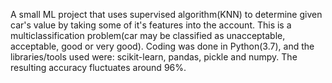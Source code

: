 A small ML project that uses supervised algorithm(KNN) to determine given car's value by taking some of it's features into the account. This is a multiclassification problem(car may be classified as unacceptable, acceptable, good or very good). 
Coding was done in Python(3.7), and the libraries/tools used were: scikit-learn, pandas, pickle and numpy.
The resulting accuracy fluctuates around 96%.
